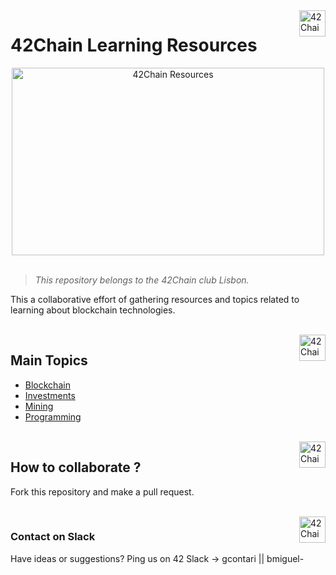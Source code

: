 <img src="https://cdn.discordapp.com/attachments/907996802580611102/916682965419958282/42chain-icon_copy.png?width=400&height=400" alt="42Chain Logo" width="42px" height="42px" align="right"/>
<h1>42Chain Learning Resources</h1>
<div align="center">
 <img src="https://cdn.discordapp.com/attachments/907996802580611102/916679811857006592/42r.png" alt="42Chain Resources" width="500px" height="300px">
</div>
<br>

>*This repository belongs to the 42Chain club Lisbon.*
<p> This a collaborative effort of gathering resources and topics related to learning about blockchain technologies.</p>
<br>

<img src="https://cdn.discordapp.com/attachments/907996802580611102/916682965419958282/42chain-icon_copy.png?width=400&height=400" alt="42Chain Logo" width="42px" height="42px" align="right"/>
<h2>Main Topics</h2>

- [Blockchain](/Content/Blockchain)
- [Investments](/Content/Investments)
- [Mining](/Content/Mining)
- [Programming](/Content/Programming)
<br>

<img src="https://cdn.discordapp.com/attachments/907996802580611102/916682965419958282/42chain-icon_copy.png?width=400&height=400" alt="42Chain Logo" width="42px" height="42px" align="right"/>
<h2>How to collaborate ?</h2>
<p>Fork this repository and make a pull request.</p>
<br>

<img src="https://cdn.discordapp.com/attachments/907996802580611102/916682965419958282/42chain-icon_copy.png?width=400&height=400" alt="42Chain Logo" width="42px" height="42px" align="right"/>
<h3>Contact on Slack</h3>
<p>Have ideas or suggestions? Ping us on 42 Slack -> gcontari || bmiguel-</p>
